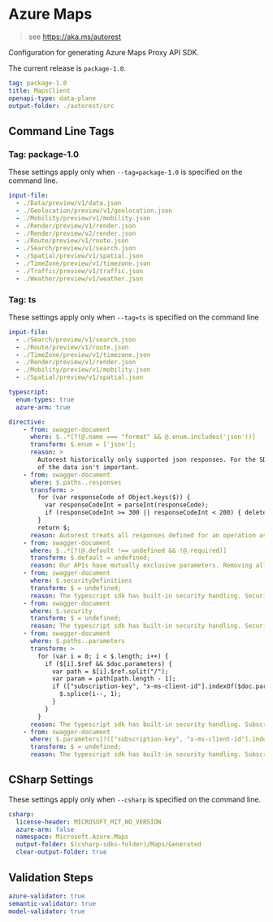 # Azure Maps
    
> see https://aka.ms/autorest

Configuration for generating Azure Maps Proxy API SDK.

The current release is `package-1.0`.

``` yaml
tag: package-1.0
title: MapsClient
openapi-type: data-plane
output-folder: ./autorest/src
```

## Command Line Tags

### Tag: package-1.0
These settings apply only when `--tag=package-1.0` is specified on the command line.

``` yaml $(tag) == 'package-1.0'
input-file: 
  - ./Data/preview/v1/data.json
  - ./Geolocation/preview/v1/geolocation.json
  - ./Mobility/preview/v1/mobility.json
  - ./Render/preview/v1/render.json
  - ./Render/preview/v2/render.json
  - ./Route/preview/v1/route.json
  - ./Search/preview/v1/search.json
  - ./Spatial/preview/v1/spatial.json
  - ./TimeZone/preview/v1/timezone.json
  - ./Traffic/preview/v1/traffic.json
  - ./Weather/preview/v1/weather.json
```

### Tag: ts
These settings apply only when `--tag=ts` is specified on the command line

``` yaml $(tag) == 'ts'
input-file: 
  - ./Search/preview/v1/search.json
  - ./Route/preview/v1/route.json
  - ./TimeZone/preview/v1/timezone.json
  - ./Render/preview/v1/render.json
  - ./Mobility/preview/v1/mobility.json
  - ./Spatial/preview/v1/spatial.json

typescript:
  enum-types: true
  azure-arm: true

directive:
    - from: swagger-document
      where: $..*[?(@.name === "format" && @.enum.includes('json'))]
      transform: $.enum = ['json'];
      reason: >
        Autorest historically only supported json responses. For the SDK, the over-the-wire format
        of the data isn't important.
    - from: swagger-document
      where: $.paths..responses
      transform: >
        for (var responseCode of Object.keys($)) {
          var responseCodeInt = parseInt(responseCode);
          if (responseCodeInt >= 300 || responseCodeInt < 200) { delete $[responseCode] };     
        }
        return $;
      reason: Autorest treats all responses defined for an operation as successful.
    - from: swagger-document
      where: $..*[?(@.default !== undefined && !@.required)]
      transform: $.default = undefined;
      reason: Our APIs have mutually exclusive parameters. Removing all non-required defaults to prevent 4XX failures.
    - from: swagger-document
      where: $.securityDefinitions
      transform: $ = undefined;
      reason: The typescript sdk has built-in security handling. Security definitions can be removed.
    - from: swagger-document
      where: $.security
      transform: $ = undefined;
      reason: The typescript sdk has built-in security handling. Security can be removed.
    - from: swagger-document
      where: $.paths..parameters
      transform: >
        for (var i = 0; i < $.length; i++) {
          if ($[i].$ref && $doc.parameters) {
            var path = $[i].$ref.split("/");
            var param = path[path.length - 1];
            if (["subscription-key", "x-ms-client-id"].indexOf($doc.parameters[param].name.toLowerCase()) !== -1) {
              $.splice(i--, 1);
            }
          }
        }
      reason: The typescript sdk has built-in security handling. Subscription key and client id can be removed from parameters.
    - from: swagger-document
      where: $.parameters[?(["subscription-key", "x-ms-client-id"].indexOf(@.name.toLowerCase()) !== -1)]
      transform: $ = undefined;
      reason: The typescript sdk has built-in security handling. Subscription key and client id can be removed from parameters.

```

## CSharp Settings
These settings apply only when `--csharp` is specified on the command line.
``` yaml $(csharp) 
csharp: 
  license-header: MICROSOFT_MIT_NO_VERSION
  azure-arm: false
  namespace: Microsoft.Azure.Maps
  output-folder: $(csharp-sdks-folder)/Maps/Generated
  clear-output-folder: true
```

## Validation Steps
``` yaml $(validation)
azure-validator: true
semantic-validator: true
model-validator: true
```